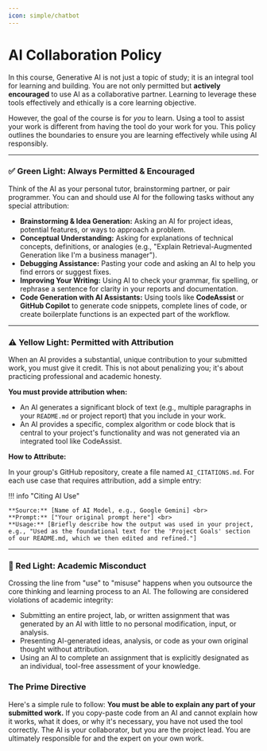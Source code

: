 ```yaml
---
icon: simple/chatbot
---
```


# AI Collaboration Policy

In this course, Generative AI is not just a topic of study; it is an integral tool for learning and building. You are not only permitted but **actively encouraged** to use AI as a collaborative partner. Learning to leverage these tools effectively and ethically is a core learning objective.

However, the goal of the course is for *you* to learn. Using a tool to assist your work is different from having the tool do your work for you. This policy outlines the boundaries to ensure you are learning effectively while using AI responsibly.

***

### ✅ Green Light: Always Permitted & Encouraged

Think of the AI as your personal tutor, brainstorming partner, or pair programmer. You can and should use AI for the following tasks without any special attribution:

* **Brainstorming & Idea Generation:** Asking an AI for project ideas, potential features, or ways to approach a problem.
* **Conceptual Understanding:** Asking for explanations of technical concepts, definitions, or analogies (e.g., "Explain Retrieval-Augmented Generation like I'm a business manager").
* **Debugging Assistance:** Pasting your code and asking an AI to help you find errors or suggest fixes.
* **Improving Your Writing:** Using AI to check your grammar, fix spelling, or rephrase a sentence for clarity in your reports and documentation.
* **Code Generation with AI Assistants:** Using tools like **CodeAssist** or **GitHub Copilot** to generate code snippets, complete lines of code, or create boilerplate functions is an expected part of the workflow.

***

### ⚠️ Yellow Light: Permitted with Attribution

When an AI provides a substantial, unique contribution to your submitted work, you must give it credit. This is not about penalizing you; it's about practicing professional and academic honesty.

**You must provide attribution when:**

* An AI generates a significant block of text (e.g., multiple paragraphs in your `README.md` or project report) that you include in your work.
* An AI provides a specific, complex algorithm or code block that is central to your project's functionality and was not generated via an integrated tool like CodeAssist.

**How to Attribute:**

In your group's GitHub repository, create a file named `AI_CITATIONS.md`. For each use case that requires attribution, add a simple entry:

!!! info "Citing AI Use"

    **Source:** [Name of AI Model, e.g., Google Gemini] <br>
    **Prompt:** ["Your original prompt here"] <br>
    **Usage:** [Briefly describe how the output was used in your project, e.g., "Used as the foundational text for the 'Project Goals' section of our README.md, which we then edited and refined."]

***

### 🚫 Red Light: Academic Misconduct

Crossing the line from "use" to "misuse" happens when you outsource the core thinking and learning process to an AI. The following are considered violations of academic integrity:

* Submitting an entire project, lab, or written assignment that was generated by an AI with little to no personal modification, input, or analysis.
* Presenting AI-generated ideas, analysis, or code as your own original thought without attribution.
* Using an AI to complete an assignment that is explicitly designated as an individual, tool-free assessment of your knowledge.

### The Prime Directive

Here's a simple rule to follow: **You must be able to explain any part of your submitted work.** If you copy-paste code from an AI and cannot explain how it works, what it does, or why it's necessary, you have not used the tool correctly. The AI is your collaborator, but you are the project lead. You are ultimately responsible for and the expert on your own work.
